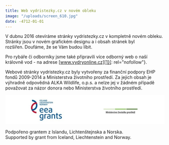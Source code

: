 ```yaml
---
title: Web vydristezky.cz v novém obleku
image: "/uploads/screen_610.jpg"
date: -4712-01-01
---
```

V dubnu 2016 otevíráme stránky vydristezky.cz v kompletně novém obleku.
Stránky jsou v novém grafickém designu a i obsah stránek byl
rozšířen. Doufáme, že se Vám budou líbit.

Pro rybáře či odborníky jsme také připravili více odborný web o naší
královně vod - na adrese [www.vydryonline.cz][1]{: rel="nofollow"}.

Webové stránky vydristezky.cz byly vytvořeny za finanční podpory EHP
fondů 2009-2014 a Ministerstva životního prostředí. Za jejich obsah je
výhradně odpovědná ALKA Wildlife, o.p.s. a nelze jej v žádném případě
považovat za názor donora nebo Ministerstva životního prostředí.



![](/uploads/logoMGS_610.jpg)

<div>
Podpořeno grantem z Islandu, Lichtenštejnska a Norska.
</div>

<div>
Supported by grant from Iceland, Liechtenstein and Norway.
</div>



[1]: http://www.vydryonline.cz "Link: http://www.vydryonline.cz"
